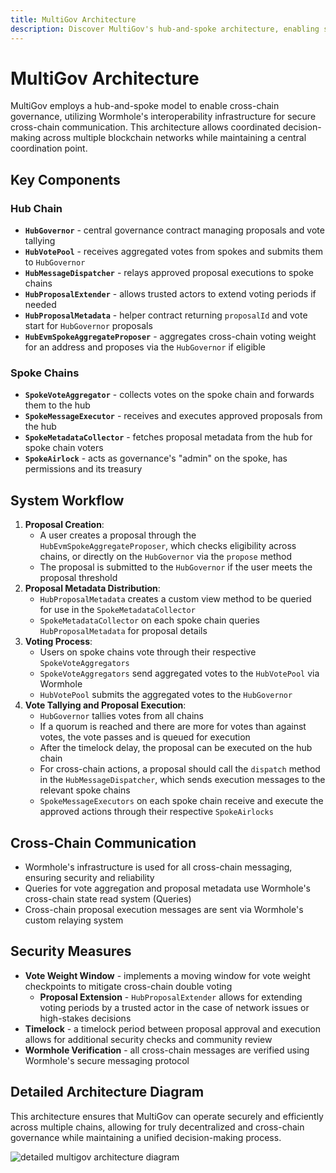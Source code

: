 ```yaml
---
title: MultiGov Architecture
description: Discover MultiGov's hub-and-spoke architecture, enabling secure cross-chain governance with Wormhole’s interoperability and decentralized coordination.
---
```


# MultiGov Architecture

MultiGov employs a hub-and-spoke model to enable cross-chain governance, utilizing Wormhole's interoperability infrastructure for secure cross-chain communication. This architecture allows coordinated decision-making across multiple blockchain networks while maintaining a central coordination point.

## Key Components

### **Hub Chain**
   - **`HubGovernor`** - central governance contract managing proposals and vote tallying
   - **`HubVotePool`** - receives aggregated votes from spokes and submits them to `HubGovernor`
   - **`HubMessageDispatcher`** - relays approved proposal executions to spoke chains
   - **`HubProposalExtender`** - allows trusted actors to extend voting periods if needed
   - **`HubProposalMetadata`** - helper contract returning `proposalId` and vote start for `HubGovernor` proposals
   - **`HubEvmSpokeAggregateProposer`** - aggregates cross-chain voting weight for an address and proposes via the `HubGovernor` if eligible

### **Spoke Chains**
   - **`SpokeVoteAggregator`** - collects votes on the spoke chain and forwards them to the hub
   - **`SpokeMessageExecutor`** - receives and executes approved proposals from the hub
   - **`SpokeMetadataCollector`** - fetches proposal metadata from the hub for spoke chain voters
   - **`SpokeAirlock`** - acts as governance's "admin" on the spoke, has permissions and its treasury

## System Workflow

1. **Proposal Creation**:
    - A user creates a proposal through the `HubEvmSpokeAggregateProposer`, which checks eligibility across chains, or directly on the `HubGovernor` via the `propose` method
    - The proposal is submitted to the `HubGovernor` if the user meets the proposal threshold
1. **Proposal Metadata Distribution**:
    - `HubProposalMetadata` creates a custom view method to be queried for use in the `SpokeMetadataCollector`
    - `SpokeMetadataCollector` on each spoke chain queries `HubProposalMetadata` for proposal details
1. **Voting Process**:
    - Users on spoke chains vote through their respective `SpokeVoteAggregators`
    - `SpokeVoteAggregators` send aggregated votes to the `HubVotePool` via Wormhole
    - `HubVotePool` submits the aggregated votes to the `HubGovernor`
1. **Vote Tallying and Proposal Execution**:
    - `HubGovernor` tallies votes from all chains
    - If a quorum is reached and there are more for votes than against votes, the vote passes and is queued for execution
    - After the timelock delay, the proposal can be executed on the hub chain
    - For cross-chain actions, a proposal should call the `dispatch` method in the `HubMessageDispatcher`, which sends execution messages to the relevant spoke chains
    - `SpokeMessageExecutors` on each spoke chain receive and execute the approved actions through their respective `SpokeAirlocks`

## Cross-Chain Communication

- Wormhole's infrastructure is used for all cross-chain messaging, ensuring security and reliability
- Queries for vote aggregation and proposal metadata use Wormhole's cross-chain state read system (Queries)
- Cross-chain proposal execution messages are sent via Wormhole's custom relaying system

## Security Measures

- **Vote Weight Window** - implements a moving window for vote weight checkpoints to mitigate cross-chain double voting
    - **Proposal Extension** - `HubProposalExtender` allows for extending voting periods by a trusted actor in the case of network issues or high-stakes decisions
- **Timelock** - a timelock period between proposal approval and execution allows for additional security checks and community review
- **Wormhole Verification** - all cross-chain messages are verified using Wormhole's secure messaging protocol

## Detailed Architecture Diagram

This architecture ensures that MultiGov can operate securely and efficiently across multiple chains, allowing for truly decentralized and cross-chain governance while maintaining a unified decision-making process.

<!-- add diagram broken down in sections -->
![detailed multigov architecture diagram](/docs/images/learn/governance/multigov-detailed.webp)
